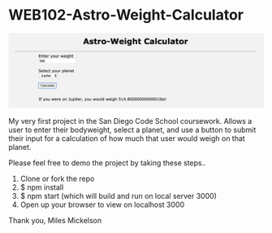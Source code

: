 # WEB102-Astro-Weight-Calculator

![](images/ProjectScreenshot.png)

My very first project in the San Diego Code School coursework. Allows a user to enter their bodyweight, 
select a planet, and use a button to submit their input for a calculation of how much that user would weigh 
on that planet.

Please feel free to demo the project by taking these steps.. 

1. Clone or fork the repo 
2. $ npm install 
3. $ npm start (which will build and run on local server 3000)
4. Open up your browser to view on localhost 3000

Thank you, Miles Mickelson
